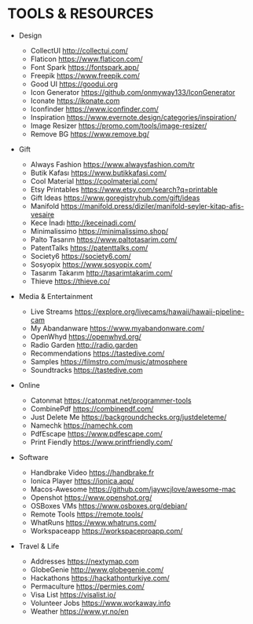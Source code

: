 # TOOLS & RESOURCES

- Design
    - CollectUI http://collectui.com/
    - Flaticon https://www.flaticon.com/
    - Font Spark https://fontspark.app/
    - Freepik https://www.freepik.com/
    - Good UI https://goodui.org
    - Icon Generator https://github.com/onmyway133/IconGenerator
    - Iconate https://ikonate.com
    - Iconfinder https://www.iconfinder.com/
    - Inspiration https://www.evernote.design/categories/inspiration/
    - Image Resizer https://promo.com/tools/image-resizer/
    - Remove BG https://www.remove.bg/

- Gift
    - Always Fashion https://www.alwaysfashion.com/tr
    - Butik Kafası https://www.butikkafasi.com/
    - Cool Material https://coolmaterial.com/
    - Etsy Printables https://www.etsy.com/search?q=printable
    - Gift Ideas https://www.goregistryhub.com/gift/ideas
    - Manifold https://manifold.press/diziler/manifold-seyler-kitap-afis-vesaire
    - Kece İnadı http://keceinadi.com/
    - Minimalissimo https://minimalissimo.shop/
    - Palto Tasarım https://www.paltotasarim.com/
    - PatentTalks https://patenttalks.com/
    - Society6 https://society6.com/
    - Sosyopix https://www.sosyopix.com/
    - Tasarım Takarım http://tasarimtakarim.com/
    - Thieve https://thieve.co/

- Media & Entertainment
    - Live Streams https://explore.org/livecams/hawaii/hawaii-pipeline-cam
    - My Abandanware https://www.myabandonware.com/
    - OpenWhyd https://openwhyd.org/
    - Radio Garden http://radio.garden
    - Recommendations https://tastedive.com/
    - Samples https://filmstro.com/music/atmosphere
    - Soundtracks https://tastedive.com

- Online
    - Catonmat https://catonmat.net/programmer-tools
    - CombinePdf https://combinepdf.com/
    - Just Delete Me https://backgroundchecks.org/justdeleteme/
    - Namechk https://namechk.com
    - PdfEscape https://www.pdfescape.com/
    - Print Fiendly https://www.printfriendly.com/

- Software
    - Handbrake Video https://handbrake.fr
    - Ionica Player https://ionica.app/
    - Macos-Awesome https://github.com/jaywcjlove/awesome-mac
    - Openshot https://www.openshot.org/
    - OSBoxes VMs https://www.osboxes.org/debian/
    - Remote Tools https://remote.tools/
    - WhatRuns https://www.whatruns.com/
    - Workspaceapp https://workspaceproapp.com/

- Travel & Life
    - Addresses https://nextymap.com
    - GlobeGenie http://www.globegenie.com/
    - Hackathons https://hackathonturkiye.com/
    - Permaculture https://permies.com/
    - Visa List https://visalist.io/
    - Volunteer Jobs https://www.workaway.info
    - Weather https://www.yr.no/en
